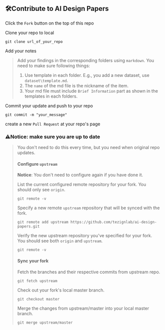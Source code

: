 ## 🛠Contribute to AI Design Papers  

Click the `Fork` button on the top of this repo  

Clone your repo to local  

```shell
git clone url_of_your_repo
```

Add your notes  

>Add your findings in the corresponding folders using `markdown`. You need to make sure following things:
>
>1. Use template in each folder. E.g., you add a new dataset, use `dataset\template.md`.
>2. The `name` of the md file is the nickname of the item.
>3. Your md file must include `Brief Information` part as shown in the templates in each folders.

Commit your update and push to your repo  

```shell
git commit -m "your_message"
```

create a new `Pull Request` at your repo's page  

### ⚠Notice: make sure you are up to date

>You don't need to do this every time, but you need when original repo updates.
>
>#### Configure `upstream`
>
>**Notice**: You don't need to configure again if you have done it.
>
>List the current configured remote repository for your fork. You should only see `origin`.
>```shell
>git remote -v
>```
>
>Specify a new remote `upstream` repository that will be synced with the fork.
>```shell
>git remote add upstream https://github.com/tezignlab/ai-design-papers.git
>```
>
>Verify the new upstream repository you've specified for your fork. You should see both `origin` and `upstream`.
>```shell
>git remote -v
>```
>
>#### Sync your fork
>
>Fetch the branches and their respective commits from upstream repo.
>```shell
>git fetch upstream
>```
>
>Check out your fork's local master branch.
>```shell
>git checkout master
>```
>
>Merge the changes from upstream/master into your local master branch.
>```shell
>git merge upstream/master
>```
>